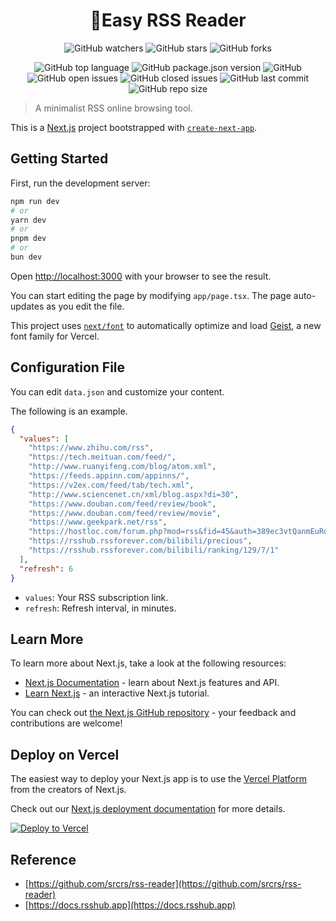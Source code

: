 <h1 align="center">🎯Easy RSS Reader</h1>
<div align="center">

![GitHub watchers](https://img.shields.io/github/watchers/liuyuhe666/easy-rss-reader?style=social) ![GitHub stars](https://img.shields.io/github/stars/liuyuhe666/easy-rss-reader?style=social) ![GitHub forks](https://img.shields.io/github/forks/liuyuhe666/easy-rss-reader?style=social)

![GitHub top language](https://img.shields.io/github/languages/top/liuyuhe666/easy-rss-reader?style=flat-square) ![GitHub package.json version](https://img.shields.io/github/package-json/v/liuyuhe666/easy-rss-reader?style=flat-square) ![GitHub](https://img.shields.io/github/license/liuyuhe666/easy-rss-reader?style=flat-square) ![GitHub open issues](https://img.shields.io/github/issues/liuyuhe666/easy-rss-reader?style=flat-square) ![GitHub closed issues](https://img.shields.io/github/issues-closed/liuyuhe666/easy-rss-reader) ![GitHub last commit](https://img.shields.io/github/last-commit/liuyuhe666/easy-rss-reader?style=flat-square) ![GitHub repo size](https://img.shields.io/github/repo-size/liuyuhe666/easy-rss-reader?style=flat-square) 

</div>

> A minimalist RSS online browsing tool.

This is a [Next.js](https://nextjs.org) project bootstrapped with [`create-next-app`](https://nextjs.org/docs/app/api-reference/cli/create-next-app).

## Getting Started

First, run the development server:

```bash
npm run dev
# or
yarn dev
# or
pnpm dev
# or
bun dev
```

Open [http://localhost:3000](http://localhost:3000) with your browser to see the result.

You can start editing the page by modifying `app/page.tsx`. The page auto-updates as you edit the file.

This project uses [`next/font`](https://nextjs.org/docs/app/building-your-application/optimizing/fonts) to automatically optimize and load [Geist](https://vercel.com/font), a new font family for Vercel.

## Configuration File

You can edit `data.json` and customize your content.

The following is an example.

```json
{
  "values": [
    "https://www.zhihu.com/rss",
    "https://tech.meituan.com/feed/",
    "http://www.ruanyifeng.com/blog/atom.xml",
    "https://feeds.appinn.com/appinns/",
    "https://v2ex.com/feed/tab/tech.xml",
    "http://www.sciencenet.cn/xml/blog.aspx?di=30",
    "https://www.douban.com/feed/review/book",
    "https://www.douban.com/feed/review/movie",
    "https://www.geekpark.net/rss",
    "https://hostloc.com/forum.php?mod=rss&fid=45&auth=389ec3vtQanmEuRoghE%2FpZPWnYCPmvwWgSa7RsfjbQ%2BJpA%2F6y6eHAx%2FKqtmPOg",
    "https://rsshub.rssforever.com/bilibili/precious",
    "https://rsshub.rssforever.com/bilibili/ranking/129/7/1"
  ],
  "refresh": 6
}
```
- `values`: Your RSS subscription link.
- `refresh`: Refresh interval, in minutes.

## Learn More

To learn more about Next.js, take a look at the following resources:

- [Next.js Documentation](https://nextjs.org/docs) - learn about Next.js features and API.
- [Learn Next.js](https://nextjs.org/learn) - an interactive Next.js tutorial.

You can check out [the Next.js GitHub repository](https://github.com/vercel/next.js) - your feedback and contributions are welcome!

## Deploy on Vercel

The easiest way to deploy your Next.js app is to use the [Vercel Platform](https://vercel.com/new?utm_medium=default-template&filter=next.js&utm_source=create-next-app&utm_campaign=create-next-app-readme) from the creators of Next.js.

Check out our [Next.js deployment documentation](https://nextjs.org/docs/app/building-your-application/deploying) for more details.

[![Deploy to Vercel](https://vercel.com/button)](https://vercel.com/import/project?template=https://github.com/liuyuhe666/easy-rss-reader)

## Reference
- [https://github.com/srcrs/rss-reader](https://github.com/srcrs/rss-reader)
- [https://docs.rsshub.app](https://docs.rsshub.app)
